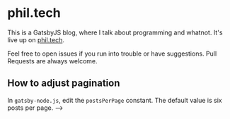 # phil.tech

This is a GatsbyJS blog, where I talk about programming and whatnot. It's live up on [phil.tech](https://phil.tech).

Feel free to open issues if you run into trouble or have suggestions. Pull Requests are always welcome.

## How to adjust pagination

In `gatsby-node.js`, edit the `postsPerPage` constant. The default value is
six posts per page. -->
